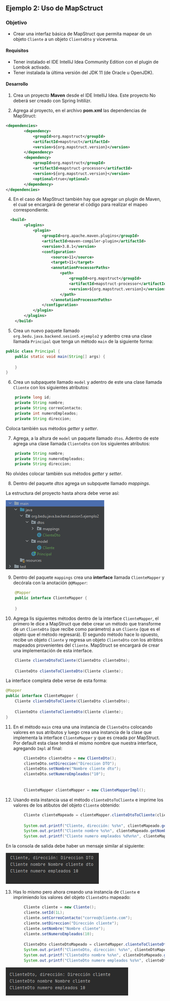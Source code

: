 ## Ejemplo 2: Uso de MapSctruct

### Objetivo
- Crear una interfaz básica de MapStruct que permita mapear de un objeto `Cliente` a un objeto `ClienteDto` y viceversa.

#### Requisitos
- Tener instalado el IDE IntelliJ Idea Community Edition con el plugin de Lombok activado.
- Tener instalada la última versión del JDK 11 (de Oracle u OpenJDK).


#### Desarrollo

1. Crea un proyecto **Maven** desde el IDE IntelliJ Idea. Este proyecto No deberá ser creado con Spring Initilizr.

2. Agrega al proyecto, en el archivo **pom.xml** las dependencias de MapStruct:

```xml
<dependencies>
        <dependency>
            <groupId>org.mapstruct</groupId>
            <artifactId>mapstruct</artifactId>
            <version>${org.mapstruct.version}</version>
        </dependency>
        <dependency>
            <groupId>org.mapstruct</groupId>
            <artifactId>mapstruct-processor</artifactId>
            <version>${org.mapstruct.version}</version>
            <optional>true</optional>
        </dependency>
</dependencies>
```
4. En el caso de MapStruct también hay que agregar un plugin de Maven, el cual se encargará de generar el código para realizar el mapeo correspondiente.
```xml
  <build>
        <plugins>
            <plugin>
                <groupId>org.apache.maven.plugins</groupId>
                <artifactId>maven-compiler-plugin</artifactId>
                <version>3.8.1</version>
                <configuration>
                    <source>11</source>
                    <target>11</target>
                    <annotationProcessorPaths>
                        <path>
                            <groupId>org.mapstruct</groupId>
                            <artifactId>mapstruct-processor</artifactId>
                            <version>${org.mapstruct.version}</version>
                        </path>
                    </annotationProcessorPaths>
                </configuration>
            </plugin>
        </plugins>
    </build>
```


5. Crea un nuevo paquete llamado `org.bedu.java.backend.sesion5.ejemplo2` y adentro crea una clase llamada `Principal` que tenga un método `main` de la siguiente forma:
```java
public class Principal {
    public static void main(String[] args) {
        
    }
}
```

6. Crea un subpaquete llamado `model` y adentro de este una clase llamada `Cliente` con los siguientes atributos:
```java
    private long id;
    private String nombre;
    private String correoContacto;
    private int numeroEmpleados;
    private String direccion;
```
Coloca también sus métodos *getter* y *setter*.

7. Agrega, a la altura de `model` un paquete llamado `dtos`. Adentro de este agrega una clase llamada `ClienteDto` con los siguientes atributos:
```java
    private String nombre;
    private String numeroEmpleados;
    private String direccion;
```
No olvides colocar también sus métodos *getter* y *setter*.

8. Dentro del paquete *dtos* agrega un subpquete llamado *mappings*.

La estructura del proyecto hasta ahora debe verse así:

![imagen](img/img_01.png)

9. Dentro del paquete `mappings` crea una **interface** llamada `ClienteMapper` y decórala con la anotación `@@Mapper`:
```java
    @Mapper
    public interface ClienteMapper {
    
    }
```

10. Agrega lis siguientes métodos dentro de la interface `ClienteMapper`, el primero le dice a MapStruct que debe crear un método que transforme de un `ClienteDto` (que recibe como parámetro) a un `Cliente` (que es el objeto que el método regresará). El segundo método hace lo opuesto, recibe un objeto `Cliente` y regresa un objeto `ClienteDto` con los atribtos mapeados provenientes del `Cliente`. MapStruct se encargará de crear una implementación de esta interface.

```java
    Cliente clienteDtoToCliente(ClienteDto clienteDto);

    ClienteDto clienteToClienteDto(Cliente cliente);
```

La interface completa debe verse de esta forma:

```java
@Mapper
public interface ClienteMapper {
    Cliente clienteDtoToCliente(ClienteDto clienteDto);

    ClienteDto clienteToClienteDto(Cliente cliente);
}
```

11. En el método `main` crea una una instancia de `ClienteDto` colocando valores en sus atributos y luego crea una instancia de la clase que implementa la interface `ClienteMapper` y que es creada por MapStruct. Por default esta clase tendrá el mismo nombre que nuestra interface, agregando `Impl` al final:

```java
        ClienteDto clienteDto = new ClienteDto();
        clienteDto.setDireccion("Direccion DTO");
        clienteDto.setNombre("Nombre cliente dto");
        clienteDto.setNumeroEmpleados("10");


        ClienteMapper clienteMapper = new ClienteMapperImpl();
```

12. Usando esta instancia usa el método `clienteDtoToCliente` e imprime los valores de los atibutos del objeto `Cliente` obtenido:
```java
        Cliente clienteMapeado = clienteMapper.clienteDtoToCliente(clienteDto);

        System.out.printf("Cliente, dirección: %s%n", clienteMapeado.getDireccion());
        System.out.printf("Cliente nombre %s%n", clienteMapeado.getNombre());
        System.out.printf("Cliente numero empleados %d%n%n", clienteMapeado.getNumeroEmpleados());

```

En la consola de salida debe haber un mensaje similar al siguiente:

![imagen](img/img_02.png)

13. Has lo mismo pero ahora creando una instancia de `Cliente` e imprimiendo los valores del objeto `ClienteDto` mapeado:
```java
        Cliente cliente = new Cliente();
        cliente.setId(1L);
        cliente.setCorreoContacto("correo@cliente.com");
        cliente.setDireccion("Dirección cliente");
        cliente.setNombre("Nombre cliente");
        cliente.setNumeroEmpleados(10);

        ClienteDto clienteDtoMapeado = clienteMapper.clienteToClienteDto(cliente);
        System.out.printf("ClienteDto, dirección: %s%n", clienteDtoMapeado.getDireccion());
        System.out.printf("ClienteDto nombre %s%n", clienteDtoMapeado.getNombre());
        System.out.printf("ClienteDto numero empleados %s%n", clienteDtoMapeado.getNumeroEmpleados());
```

![imagen](img/img_03.png)
